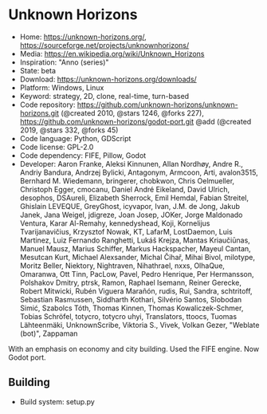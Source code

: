 # Unknown Horizons

- Home: https://unknown-horizons.org/, https://sourceforge.net/projects/unknownhorizons/
- Media: https://en.wikipedia.org/wiki/Unknown_Horizons
- Inspiration: "Anno (series)"
- State: beta
- Download: https://unknown-horizons.org/downloads/
- Platform: Windows, Linux
- Keyword: strategy, 2D, clone, real-time, turn-based
- Code repository: https://github.com/unknown-horizons/unknown-horizons.git (@created 2010, @stars 1246, @forks 227), https://github.com/unknown-horizons/godot-port.git @add (@created 2019, @stars 332, @forks 45)
- Code language: Python, GDScript
- Code license: GPL-2.0
- Code dependency: FIFE, Pillow, Godot
- Developer: Aaron Franke, Aleksi Kinnunen, Allan Nordhøy, Andre R., Andriy Bandura, Andrzej Bylicki, Antagonym, Armcoon, Arti, avalon3515, Bernhard M. Wiedemann, bringerer, chobkwon, Chris Oelmueller, Christoph Egger, cmocanu, Daniel André Eikeland, David Ulrich, desophos, DSAureli, Elizabeth Sherrock, Emil Hemdal, Fabian Streitel, Ghislain LEVEQUE, GreyGhost, icyvapor, Ivan, J.M. de Jong, Jakub Janek, Jana Weigel, jdigreze, Joan Josep, JOKer, Jorge Maldonado Ventura, Karar Al-Remahy, kennedyshead, Koji, Kornelijus Tvarijanavičius, Krzysztof Nowak, KT, LafarM, LostDaemon, Luis Martinez, Luiz Fernando Ranghetti, Lukáš Krejza, Mantas Kriaučiūnas, Manuel Mausz, Marius Schiffer, Markus Hackspacher, Mayeul Cantan, Mesutcan Kurt, Michael Alexsander, Michal Čihař, Mihai Bivol, milotype, Moritz Beller, Niektory, Nightraven, Nihathrael, nxxs, OlhaQue, Omaranwa, Ott Tinn, PacLow, Pavel, Pedro Henrique, Per Hermansson, Polshakov Dmitry, ptrsk, Ramon, Raphael Isemann, Reiner Gerecke, Robert Mitwicki, Rubén Viguera Marañón, rudis, Rui, Sandra, schtritoff, Sebastian Rasmussen, Siddharth Kothari, Silvério Santos, Slobodan Simić, Szabolcs Tóth, Thomas Kinnen, Thomas Kowaliczek-Schmer, Tobias  Schröfel, totycro, totycro uhyi, Translators, ttoocs, Tuomas Lähteenmäki, UnknownScribe, Viktoria S., Vivek, Volkan Gezer, "Weblate (bot)", Zappaman

With an emphasis on economy and city building.
Used the FIFE engine. Now Godot port.

## Building

- Build system: setup.py
